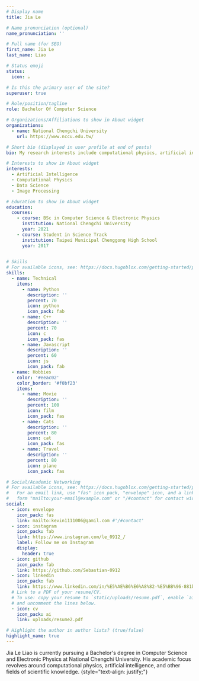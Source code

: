 ```yaml
---
# Display name
title: Jia Le

# Name pronunciation (optional)
name_pronunciation: ''

# Full name (for SEO)
first_name: Jia Le
last_name: Liao

# Status emoji
status:
  icon: ☕️

# Is this the primary user of the site?
superuser: true

# Role/position/tagline
role: Bachelor Of Computer Science

# Organizations/Affiliations to show in About widget
organizations:
  - name: National Chengchi University
    url: https://www.nccu.edu.tw/

# Short bio (displayed in user profile at end of posts)
bio: My research interests include computational physics, artificial intelligence, and other knowledge related to science.

# Interests to show in About widget
interests:
  - Artificial Intelligence
  - Computational Physics
  - Data Science
  - Image Processing

# Education to show in About widget
education:
  courses:
    - course: BSc in Computer Science & Electronic Physics
      institution: National Chengchi University
      year: 2021
    - course: Student in Science Track
      institution: Taipei Municipal Chenggong High School
      year: 2017
    

# Skills
# For available icons, see: https://docs.hugoblox.com/getting-started/page-builder/#icons
skills:
  - name: Technical
    items:
      - name: Python
        description: ''
        percent: 70
        icon: python
        icon_pack: fab
      - name: C++
        description: ''
        percent: 70
        icon: c
        icon_pack: fas
      - name: Javascript
        description: ''
        percent: 60
        icon: js
        icon_pack: fab
  - name: Hobbies
    color: '#eeac02'
    color_border: '#f0bf23'
    items:
      - name: Movie
        description: ''
        percent: 100
        icon: film
        icon_pack: fas
      - name: Cats
        description: ''
        percent: 80
        icon: cat
        icon_pack: fas
      - name: Travel
        description: ''
        percent: 80
        icon: plane
        icon_pack: fas

# Social/Academic Networking
# For available icons, see: https://docs.hugoblox.com/getting-started/page-builder/#icons
#   For an email link, use "fas" icon pack, "envelope" icon, and a link in the
#   form "mailto:your-email@example.com" or "/#contact" for contact widget.
social:
  - icon: envelope
    icon_pack: fas
    link: mailto:kevin1111006@gamil.com #'/#contact'
  - icon: instagram
    icon_pack: fab
    link: https://www.instagram.com/le_0912_/
    label: Follow me on Instagram
    display:
      header: true
  - icon: github
    icon_pack: fab
    link: https://github.com/Sebastian-0912
  - icon: linkedin
    icon_pack: fab
    link: https://www.linkedin.com/in/%E5%AE%B6%E6%A8%82-%E5%BB%96-881bb5284/
  # Link to a PDF of your resume/CV.
  # To use: copy your resume to `static/uploads/resume.pdf`, enable `ai` icons in `params.yaml`,
  # and uncomment the lines below.
  - icon: cv
    icon_pack: ai
    link: uploads/resume2.pdf

# Highlight the author in author lists? (true/false)
highlight_name: true
---
```


Jia Le Liao is currently pursuing a Bachelor's degree in Computer Science and Electronic Physics at National Chengchi University. His academic focus revolves around computational physics, artificial intelligence, and other fields of scientific knowledge.
{style="text-align: justify;"}
